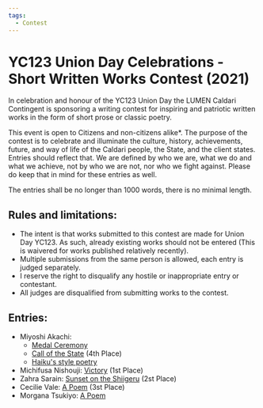 ```yaml
---
tags:
  - Contest
---
```


# YC123 Union Day Celebrations - Short Written Works Contest (2021)

In celebration and honour of the YC123 Union Day the LUMEN Caldari Contingent is sponsoring a writing contest for inspiring and patriotic written works in the form of short prose or classic poetry.

This event is open to Citizens and non-citizens alike*. The purpose of the contest is to celebrate and illuminate the culture, history, achievements, future, and way of life of the Caldari people, the State, and the client states. Entries should reflect that.
We are defined by who we are, what we do and what we achieve, not by who we are not, nor who we fight against. Please do keep that in mind for these entries as well.

The entries shall be no longer than 1000 words, there is no minimal length.

## Rules and limitations:

- The intent is that works submitted to this contest are made for Union Day YC123. As such, already existing works should not be entered (This is waivered for works published relatively recently).
- Multiple submissions from the same person is allowed, each entry is judged separately.
- I reserve the right to disqualify any hostile or inappropriate entry or contestant.
- All judges are disqualified from submitting works to the contest.

## Entries:

- Miyoshi Akachi:
    - [Medal Ceremony](../authors/miyoshiakachi/medalceremony.md)
    - [Call of the State](../authors/miyoshiakachi/callofthestate.md) (4th Place)
    - [Haiku's style poetry](../authors/miyoshiakachi/haikusstylepoetry.md)
- Michifusa Nishouji: [Victory](../authors/miscauthors/victory.md) (1st Place)
- Zahra Sarain: [Sunset on the Shiigeru](../authors/miscauthors/sunsetontheshiigeru.md) (2st Place)
- Cecilie Vale: [A Poem](../authors/miscauthors/cecilievale_apoem.md) (3st Place)
- Morgana Tsukiyo: [A Poem](../authors/miscauthors/morganatsukiyo_apoem.md)